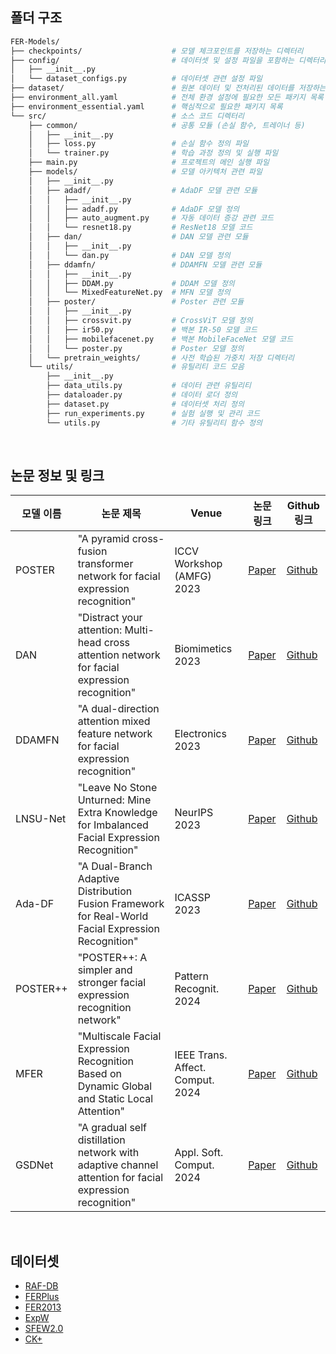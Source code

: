 ## 폴더 구조


```bash
FER-Models/                            
├── checkpoints/                    # 모델 체크포인트를 저장하는 디렉터리
├── config/                         # 데이터셋 및 설정 파일을 포함하는 디렉터리
│   ├── __init__.py             
│   └── dataset_configs.py          # 데이터셋 관련 설정 파일
├── dataset/                        # 원본 데이터 및 전처리된 데이터를 저장하는 디렉터리
├── environment_all.yaml            # 전체 환경 설정에 필요한 모든 패키지 목록
├── environment_essential.yaml      # 핵심적으로 필요한 패키지 목록
└── src/                            # 소스 코드 디렉터리
    ├── common/                     # 공통 모듈 (손실 함수, 트레이너 등)
    │   ├── __init__.py         
    │   ├── loss.py                 # 손실 함수 정의 파일
    │   └── trainer.py              # 학습 과정 정의 및 실행 파일
    ├── main.py                     # 프로젝트의 메인 실행 파일
    ├── models/                     # 모델 아키텍처 관련 파일
    │   ├── __init__.py         
    │   ├── adadf/                  # AdaDF 모델 관련 모듈
    │   │   ├── __init__.py     
    │   │   ├── adadf.py            # AdaDF 모델 정의
    │   │   ├── auto_augment.py     # 자동 데이터 증강 관련 코드
    │   │   └── resnet18.py         # ResNet18 모델 코드
    │   ├── dan/                    # DAN 모델 관련 모듈
    │   │   ├── __init__.py     
    │   │   └── dan.py              # DAN 모델 정의
    │   ├── ddamfn/                 # DDAMFN 모델 관련 모듈
    │   │   ├── __init__.py     
    │   │   ├── DDAM.py             # DDAM 모델 정의
    │   │   └── MixedFeatureNet.py  # MFN 모델 정의
    │   ├── poster/                 # Poster 관련 모듈
    │   │   ├── __init__.py     
    │   │   ├── crossvit.py         # CrossViT 모델 정의
    │   │   ├── ir50.py             # 백본 IR-50 모델 코드
    │   │   ├── mobilefacenet.py    # 백본 MobileFaceNet 모델 코드
    │   │   └── poster.py           # Poster 모델 정의
    │   └── pretrain_weights/       # 사전 학습된 가중치 저장 디렉터리
    └── utils/                      # 유틸리티 코드 모음
        ├── __init__.py             
        ├── data_utils.py           # 데이터 관련 유틸리티
        ├── dataloader.py           # 데이터 로더 정의
        ├── dataset.py              # 데이터셋 처리 정의
        ├── run_experiments.py      # 실험 실행 및 관리 코드
        └── utils.py                # 기타 유틸리티 함수 정의

```

<br>

## 논문 정보 및 링크

| **모델 이름** | **논문 제목** | **Venue** | **논문 링크** | **Github 링크** |
|---------------|---------------|----------|---------------|-----------------|
| POSTER | "A pyramid cross-fusion transformer network for facial expression recognition" | ICCV Workshop (AMFG) 2023 | [Paper](https://scholar.google.com/scholar?hl=ko&as_sdt=0%2C5&q=Zheng%2C+Ce%2C+Matias+Mendieta%2C+and+Chen+Chen.+%22Poster%3A+A+pyramid+cross-fusion+transformer+network+for+facial+expression+recognition.%22+Proceedings+of+the+IEEE%2FCVF+International+Conference+on+Computer+Vision.+2023.&btnG=) | [Github](https://github.com/zczcwh/POSTER) |
| DAN | "Distract your attention: Multi-head cross attention network for facial expression recognition" | Biomimetics 2023 | [Paper](https://scholar.google.com/scholar?hl=ko&as_sdt=0%2C5&q=Wen%2C+Zhengyao%2C+et+al.+%22Distract+your+attention%3A+Multi-head+cross+attention+network+for+facial+expression+recognition.%22+Biomimetics+8.2+%282023%29%3A+199.&btnG=) | [Github](https://github.com/yaoing/DAN) |
| DDAMFN | "A dual-direction attention mixed feature network for facial expression recognition" | Electronics 2023 | [Paper](https://scholar.google.com/scholar?hl=ko&as_sdt=0%2C5&q=Zhang%2C+Saining%2C+et+al.+%22A+dual-direction+attention+mixed+feature+network+for+facial+expression+recognition.%22+Electronics+12.17+%282023%29%3A+3595.&btnG=) | [Github](https://github.com/SainingZhang/DDAMFN) |
| LNSU-Net | "Leave No Stone Unturned: Mine Extra Knowledge for Imbalanced Facial Expression Recognition" | NeurIPS 2023 | [Paper](https://scholar.google.com/scholar?hl=ko&as_sdt=0%2C5&q=Leave+No+Stone+Unturned%3A+Mine+Extra+Knowledge+for+Imbalanced+Facial+Expression+Recognition&btnG=) | [Github](https://github.com/zyh-uaiaaaa/Mine-Extra-Knowledge?tab=readme-ov-file) |
| Ada-DF | "A Dual-Branch Adaptive Distribution Fusion Framework for Real-World Facial Expression Recognition" | ICASSP 2023 | [Paper](https://scholar.google.com/scholar?hl=ko&as_sdt=0%2C5&q=A+Dual-Branch+Adaptive+Distribution+Fusion+Framework+for+Real-World+Facial+Expression+Recognition.&btnG=) | [Github](https://github.com/taylor-xy0827/Ada-DF) |
| POSTER++ | "POSTER++: A simpler and stronger facial expression recognition network" | Pattern Recognit. 2024 | [Paper](https://www.sciencedirect.com/science/article/pii/S0031320324007027) | [Github](https://github.com/talented-q/poster_v2) |
| MFER | "Multiscale Facial Expression Recognition Based on Dynamic Global and Static Local Attention" | IEEE Trans. Affect. Comput. 2024 | [Paper](https://ieeexplore.ieee.org/stamp/stamp.jsp?arnumber=10678884) | [Github](https://github.com/XuJ1E/MFER/?tab=readme-ov-file) |
| GSDNet | "A gradual self distillation network with adaptive channel attention for facial expression recognition" | Appl. Soft. Comput. 2024 | [Paper](https://pdf.sciencedirectassets.com/272229/1-s2.0-S1568494624X00101/1-s2.0-S1568494624005362/main.pdf?...) | [Github](https://github.com/Emy-cv/GSDNet/blob/main/GSD-Net/train.py) |


<br>

## 데이터셋
- [RAF-DB](http://www.whdeng.cn/raf/model1.html)
- [FERPlus](https://github.com/Microsoft/FERPlus)
- [FER2013](https://www.kaggle.com/c/challenges-in-representation-learning-facial-expression-recognition-challenge/data)
- [ExpW](https://mmlab.ie.cuhk.edu.hk/projects/socialrelation/index.html)
- [SFEW2.0](https://users.cecs.anu.edu.au/~few_group/AFEW.html)
- [CK+](https://www.jeffcohn.net/Resources/)
